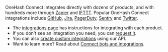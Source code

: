 OneHash Connect integrates directly with dozens of products, and with hundreds
more through [Zapier](/integrations/doc/zapier) and
[IFTTT](/integrations/doc/ifttt).  Popular OneHash Connect integrations include
[GitHub](/integrations/doc/github), [Jira](/integrations/doc/jira),
[PagerDuty](/integrations/doc/pagerduty),
[Sentry](/integrations/doc/sentry) and
[Twitter](/integrations/doc/twitter).

* The [integrations page](/integrations/) has instructions for
  integrating with each product.
* If you don't see an integration you need, you can [request it](/help/request-an-integration).
* You can also [create custom integrations](/api/integrations-overview) using our API.
* Want to learn more? Read about [Connect bots and integrations](/help/bots-and-integrations).
